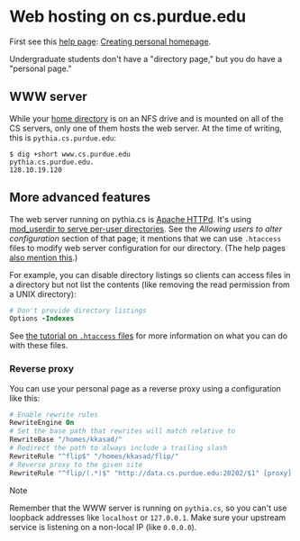 # Web hosting on cs.purdue.edu

First see this [help page](./Help%20pages.md): [Creating personal homepage][hp].

[hp]: https://www.cs.purdue.edu/resources/facilities/help/Creating-personal-homepage.html

Undergraduate students don't have a "directory page," but you do have a "personal
page."

## WWW server

While your [home directory](./Home%20symlink.md) is on an NFS drive and is mounted
on all of the CS servers, only one of them hosts the web server. At the time of
writing, this is `pythia.cs.purdue.edu`:
```
$ dig +short www.cs.purdue.edu
pythia.cs.purdue.edu.
128.10.19.120
```

## More advanced features

The web server running on pythia.cs is [Apache HTTPd]. It's using [mod_userdir
to serve per-user directories][mod_userdir]. See the *Allowing users to alter
configuration* section of that page; it mentions that we can use `.htaccess`
files to modify web server configuration for our directory. (The help pages
[also mention this][password].)

For example, you can disable directory listings so clients can access files in
a directory but not list the contents (like removing the read permission from
a UNIX directory):
```apache
# Don't provide directory listings
Options -Indexes
```

See [the tutorial on `.htaccess` files][.htaccess] for more information on what
you can do with these files.

[Apache HTTPd]: https://httpd.apache.org/
[mod_userdir]: https://httpd.apache.org/docs/2.4/howto/public_html.html
[.htaccess]: https://httpd.apache.org/docs/2.4/howto/htaccess.html
[password]: https://www.cs.purdue.edu/resources/facilities/help/Password-Protected-Directories.html

### Reverse proxy

You can use your personal page as a reverse proxy using a configuration like
this:
```apache
# Enable rewrite rules
RewriteEngine On
# Set the base path that rewrites will match relative to
RewriteBase "/homes/kkasad/"
# Redirect the path to always include a trailing slash
RewriteRule "^flip$" "/homes/kkasad/flip/"
# Reverse proxy to the given site
RewriteRule "^flip/(.*)$" "http://data.cs.purdue.edu:20202/$1" [proxy]
```

> [!NOTE]
> Remember that the WWW server is running on `pythia.cs`, so you can't use
> loopback addresses like `localhost` or `127.0.0.1`. Make sure your upstream
> service is listening on a non-local IP (like `0.0.0.0`).
